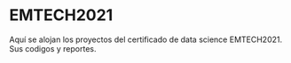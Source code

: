 # EMTECH2021
Aquí se alojan los proyectos del certificado de data science EMTECH2021.
Sus codigos y reportes. 
